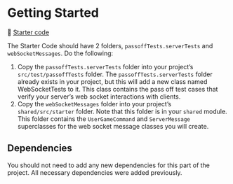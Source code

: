 # Getting Started

📁 [Starter code](starter-code)

The Starter Code should have 2 folders, `passoffTests.serverTests` and `webSocketMessages`. Do the following:

1. Copy the `passoffTests.serverTests` folder into your project’s `src/test/passoffTests` folder. The `passoffTests.serverTests` folder already exists in your project, but this will add a new class named WebSocketTests to it. This class contains the pass off test cases that verify your server’s web socket interactions with clients.
1. Copy the `webSocketMessages` folder into your project’s `shared/src/starter` folder. Note that this folder is in your `shared` module. This folder contains the `UserGameCommand` and `ServerMessage` superclasses for the web socket message classes you will create.

## Dependencies

You should not need to add any new dependencies for this part of the project. All necessary dependencies were added previously.
